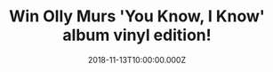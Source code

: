 ---
campaign-uuid: "c-b739b2dc-3a3b-4777-981a-e693cad07e0e"
type: "Competition"
category: "Gifts"
date: "2018-11-13T10:00:00.000Z"
end-date: "2018-12-13T23:59:00.000Z"
disable-form: false
is_promoted: false
has_entry_page: true
title: "Win Olly Murs 'You Know, I Know' album vinyl edition!"
competition-description: "<p>Calling all Olly Murs fans! Olly has just released his\
  \ brand new album 'You Know, I Know' and we have a copy to one of his ultimate fans\
  \ to win! Best present for Christmas, isn't it?</p>\r\n<p>Want to listen Olly's\
  \ new hits? Click below for a chance to win!</p>"
hero-header: "Win Olly Murs 'You Know, I Know' album vinyl edition!"
terms-confirmation: "N/A"
banner-img: "https://assets.expresslyapp.com/asset-321127bc-0cb7-4f2e-b846-f0e9aebf5238.jpg"
logo-left-href: "http://club.expressly.io"
logo-left-image: "https://assets.expresslyapp.com/asset-00815309-953b-44bc-ad2c-2920b4ffa850.jpg"
logo-left-title: "Expressly Club"
bg-image-hero: "https://assets.expresslyapp.com/asset-c6924196-1a8d-433a-8bfc-b8a53b2cf711.jpg"
bg-image-first: "https://assets.expresslyapp.com/asset-17d05b2e-33ac-429a-9ab8-6604d91f1a0e.jpg"
section1-content: "<p>Following the release of his swaggering new single ‘Moves’ featuring\
  \ Snoop Dogg, Olly Murs returns with his dazzling new album ‘You Know I Know’, out\
  \ now on RCA Records.</p> \r\n<p>‘You Know I Know’ is a landmark release for Olly\
  \ Murs who celebrates a decade at the top with this, his sixth album, two discs\
  \ that feature a brand new album and a sparkling hits collection of songs everyone\
  \ knows. “And the other album is songs only I know,” Olly says. “For now.”</p> \r\
  \n<p>Highlights include the glorious ‘Love Me Again’, ‘Feel The Same’ featuring\
  \ Nile Rodgers on guitar, and the title track featuring Shaggy.</p>\r\n<p>If you\
  \ want to listen Olly's brand new album, enter the form below for a chance to win\
  \ it! Good luck!</p>"
entry-title: "Win Olly Murs 'You Know, I Know' album vinyl edition!"
entry-content: "Enter the draw to win Olly Murs 'You Know, I Know' album vinyl edition\r\
  \nby completing the form below before 23:59 on 13th of December 2018."
has-winner: false
prize-description: "Olly Murs 'You Know, I Know' album vinyl edition."
special-conditions: "Multiple entries are allowed up to one every day."
country-restrictions:
- "GB"
---
